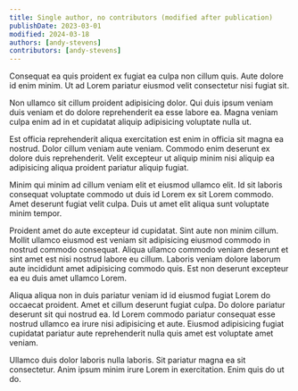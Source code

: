 ```yaml
---
title: Single author, no contributors (modified after publication)
publishDate: 2023-03-01
modified: 2024-03-18
authors: [andy-stevens]
contributors: [andy-stevens]
---
```


Consequat ea quis proident ex fugiat ea culpa non cillum quis. Aute dolore id enim minim. Ut ad Lorem pariatur eiusmod velit consectetur nisi fugiat sit.

Non ullamco sit cillum proident adipisicing dolor. Qui duis ipsum veniam duis veniam et do dolore reprehenderit ea esse labore ea. Magna veniam culpa enim ad in et cupidatat aliquip adipisicing voluptate nulla ut.

Est officia reprehenderit aliqua exercitation est enim in officia sit magna ea nostrud. Dolor cillum veniam aute veniam. Commodo enim deserunt ex dolore duis reprehenderit. Velit excepteur ut aliquip minim nisi aliquip ea adipisicing aliqua proident pariatur aliquip fugiat.

Minim qui minim ad cillum veniam elit et eiusmod ullamco elit. Id sit laboris consequat voluptate commodo ut duis id Lorem ex sit Lorem commodo. Amet deserunt fugiat velit culpa. Duis ut amet elit aliqua sunt voluptate minim tempor.

Proident amet do aute excepteur id cupidatat. Sint aute non minim cillum. Mollit ullamco eiusmod est veniam sit adipisicing eiusmod commodo in nostrud commodo consequat. Aliqua ullamco commodo veniam deserunt et sint amet est nisi nostrud labore eu cillum. Laboris veniam dolore laborum aute incididunt amet adipisicing commodo quis. Est non deserunt excepteur ea eu duis amet ullamco Lorem.

Aliqua aliqua non in duis pariatur veniam id id eiusmod fugiat Lorem do occaecat proident. Amet et cillum deserunt fugiat culpa. Do dolore pariatur deserunt sit qui nostrud ea. Id Lorem commodo pariatur consequat esse nostrud ullamco ea irure nisi adipisicing et aute. Eiusmod adipisicing fugiat cupidatat pariatur aute reprehenderit nulla quis amet est voluptate amet veniam.

Ullamco duis dolor laboris nulla laboris. Sit pariatur magna ea sit consectetur. Anim ipsum minim irure Lorem in exercitation. Enim quis do ut do.